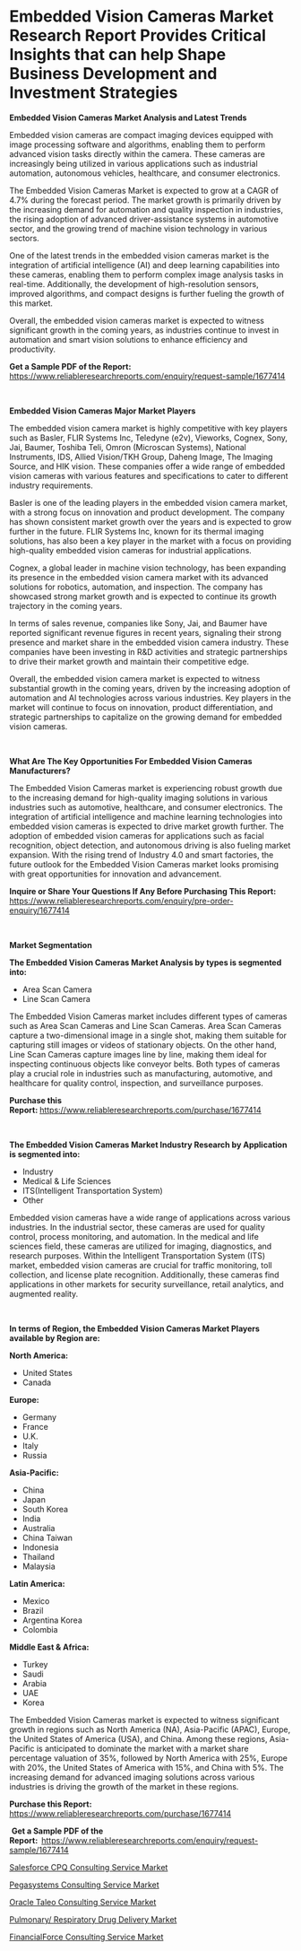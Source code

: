 <p><h1>Embedded Vision Cameras Market Research Report Provides Critical Insights that can help Shape Business Development and Investment Strategies</h1></p><p><strong>Embedded Vision Cameras Market Analysis and Latest Trends</strong></p>
<p><p>Embedded vision cameras are compact imaging devices equipped with image processing software and algorithms, enabling them to perform advanced vision tasks directly within the camera. These cameras are increasingly being utilized in various applications such as industrial automation, autonomous vehicles, healthcare, and consumer electronics.</p><p>The Embedded Vision Cameras Market is expected to grow at a CAGR of 4.7% during the forecast period. The market growth is primarily driven by the increasing demand for automation and quality inspection in industries, the rising adoption of advanced driver-assistance systems in automotive sector, and the growing trend of machine vision technology in various sectors.</p><p>One of the latest trends in the embedded vision cameras market is the integration of artificial intelligence (AI) and deep learning capabilities into these cameras, enabling them to perform complex image analysis tasks in real-time. Additionally, the development of high-resolution sensors, improved algorithms, and compact designs is further fueling the growth of this market.</p><p>Overall, the embedded vision cameras market is expected to witness significant growth in the coming years, as industries continue to invest in automation and smart vision solutions to enhance efficiency and productivity.</p></p>
<p><strong>Get a Sample PDF of the Report:&nbsp;</strong> <a href="https://www.reliableresearchreports.com/enquiry/request-sample/1677414">https://www.reliableresearchreports.com/enquiry/request-sample/1677414</a></p>
<p>&nbsp;</p>
<p><strong>Embedded Vision Cameras Major Market Players</strong></p>
<p><p>The embedded vision camera market is highly competitive with key players such as Basler, FLIR Systems Inc, Teledyne (e2v), Vieworks, Cognex, Sony, Jai, Baumer, Toshiba Teli, Omron (Microscan Systems), National Instruments, IDS, Allied Vision/TKH Group, Daheng Image, The Imaging Source, and HIK vision. These companies offer a wide range of embedded vision cameras with various features and specifications to cater to different industry requirements.</p><p>Basler is one of the leading players in the embedded vision camera market, with a strong focus on innovation and product development. The company has shown consistent market growth over the years and is expected to grow further in the future. FLIR Systems Inc, known for its thermal imaging solutions, has also been a key player in the market with a focus on providing high-quality embedded vision cameras for industrial applications.</p><p>Cognex, a global leader in machine vision technology, has been expanding its presence in the embedded vision camera market with its advanced solutions for robotics, automation, and inspection. The company has showcased strong market growth and is expected to continue its growth trajectory in the coming years.</p><p>In terms of sales revenue, companies like Sony, Jai, and Baumer have reported significant revenue figures in recent years, signaling their strong presence and market share in the embedded vision camera industry. These companies have been investing in R&D activities and strategic partnerships to drive their market growth and maintain their competitive edge.</p><p>Overall, the embedded vision camera market is expected to witness substantial growth in the coming years, driven by the increasing adoption of automation and AI technologies across various industries. Key players in the market will continue to focus on innovation, product differentiation, and strategic partnerships to capitalize on the growing demand for embedded vision cameras.</p></p>
<p>&nbsp;</p>
<p><strong>What Are The Key Opportunities For Embedded Vision Cameras Manufacturers?</strong></p>
<p><p>The Embedded Vision Cameras market is experiencing robust growth due to the increasing demand for high-quality imaging solutions in various industries such as automotive, healthcare, and consumer electronics. The integration of artificial intelligence and machine learning technologies into embedded vision cameras is expected to drive market growth further. The adoption of embedded vision cameras for applications such as facial recognition, object detection, and autonomous driving is also fueling market expansion. With the rising trend of Industry 4.0 and smart factories, the future outlook for the Embedded Vision Cameras market looks promising with great opportunities for innovation and advancement.</p></p>
<p><strong>Inquire or Share Your Questions If Any Before Purchasing This Report:</strong> <a href="https://www.reliableresearchreports.com/enquiry/pre-order-enquiry/1677414">https://www.reliableresearchreports.com/enquiry/pre-order-enquiry/1677414</a></p>
<p>&nbsp;</p>
<p><strong>Market Segmentation</strong></p>
<p><strong>The Embedded Vision Cameras Market Analysis by types is segmented into:</strong></p>
<p><ul><li>Area Scan Camera</li><li>Line Scan Camera</li></ul></p>
<p><p>The Embedded Vision Cameras market includes different types of cameras such as Area Scan Cameras and Line Scan Cameras. Area Scan Cameras capture a two-dimensional image in a single shot, making them suitable for capturing still images or videos of stationary objects. On the other hand, Line Scan Cameras capture images line by line, making them ideal for inspecting continuous objects like conveyor belts. Both types of cameras play a crucial role in industries such as manufacturing, automotive, and healthcare for quality control, inspection, and surveillance purposes.</p></p>
<p><strong>Purchase this Report:&nbsp;</strong><a href="https://www.reliableresearchreports.com/purchase/1677414">https://www.reliableresearchreports.com/purchase/1677414</a></p>
<p>&nbsp;</p>
<p><strong>The Embedded Vision Cameras Market Industry Research by Application is segmented into:</strong></p>
<p><ul><li>Industry</li><li>Medical & Life Sciences</li><li>ITS(Intelligent Transportation System)</li><li>Other</li></ul></p>
<p><p>Embedded vision cameras have a wide range of applications across various industries. In the industrial sector, these cameras are used for quality control, process monitoring, and automation. In the medical and life sciences field, these cameras are utilized for imaging, diagnostics, and research purposes. Within the Intelligent Transportation System (ITS) market, embedded vision cameras are crucial for traffic monitoring, toll collection, and license plate recognition. Additionally, these cameras find applications in other markets for security surveillance, retail analytics, and augmented reality.</p></p>
<p>&nbsp;</p>
<p><strong>In terms of Region, the Embedded Vision Cameras Market Players available by Region are:</strong></p>
<p>
    <p> <strong> North America: </strong>
        <ul>
            <li>United States</li>
            <li>Canada</li>
        </ul>
        </p> 
    <p> <strong> Europe: </strong>
        <ul>
            <li>Germany</li>
            <li>France</li>
            <li>U.K.</li>
            <li>Italy</li>
            <li>Russia</li>
        </ul>
        </p> 
    <p> <strong> Asia-Pacific: </strong>
        <ul>
            <li>China</li>
            <li>Japan</li>
            <li>South Korea</li>
            <li>India</li>
            <li>Australia</li>
            <li>China Taiwan</li>
            <li>Indonesia</li>
            <li>Thailand</li>
            <li>Malaysia</li>
        </ul>
        </p> 
    <p> <strong> Latin America: </strong>
        <ul>
            <li>Mexico</li>
            <li>Brazil</li>
            <li>Argentina Korea</li>
            <li>Colombia</li>
        </ul>
        </p> 
    <p> <strong> Middle East & Africa: </strong>
        <ul>
            <li>Turkey</li>
            <li>Saudi</li>
            <li>Arabia</li>
            <li>UAE</li>
            <li>Korea</li>
        </ul>
    </p>
    </p>
<p><p>The Embedded Vision Cameras market is expected to witness significant growth in regions such as North America (NA), Asia-Pacific (APAC), Europe, the United States of America (USA), and China. Among these regions, Asia-Pacific is anticipated to dominate the market with a market share percentage valuation of 35%, followed by North America with 25%, Europe with 20%, the United States of America with 15%, and China with 5%. The increasing demand for advanced imaging solutions across various industries is driving the growth of the market in these regions.</p></p>
<p><strong>Purchase this Report: </strong><a href="https://www.reliableresearchreports.com/purchase/1677414">https://www.reliableresearchreports.com/purchase/1677414</a></p>
<p>&nbsp;<strong>Get a Sample PDF of the Report:&nbsp;&nbsp;</strong><a href="https://www.reliableresearchreports.com/enquiry/request-sample/1677414">https://www.reliableresearchreports.com/enquiry/request-sample/1677414</a></p>
<p><strong></strong></p>
<p><p><a href="https://medium.com/@londonhilll/salesforce-cpq-consulting-service-market-analysis-and-sze-forecasted-for-period-from-2024-to-2031-e0edea0e0781">Salesforce CPQ Consulting Service Market</a></p><p><a href="https://medium.com/@londonhilll/pegasystems-consulting-service-nbsp-market-focuses-on-market-share-size-and-projected-forecast-e47b5458523e">Pegasystems Consulting Service Market</a></p><p><a href="https://medium.com/@londonhilll/oracle-taleo-consulting-service-market-research-report-its-history-and-forecast-2024-to-2031-6ea6e2026658">Oracle Taleo Consulting Service Market</a></p><p><a href="https://github.com/BryceTownsendr/Market-Research-Report-List-3/blob/main/pulmonary-respiratory-drug-delivery-market.md">Pulmonary/ Respiratory Drug Delivery Market</a></p><p><a href="https://medium.com/@londonhilll/financialforce-consulting-service-market-insight-market-trends-growth-forecasted-from-2024-to-c1e5eccf6ded">FinancialForce Consulting Service Market</a></p></p>